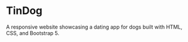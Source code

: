 # TinDog
A responsive website showcasing a dating app for dogs built with HTML, CSS, and Bootstrap 5.
